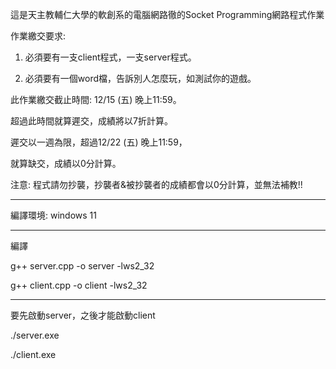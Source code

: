 這是天主教輔仁大學的軟創系的電腦網路徹的Socket Programming網路程式作業

作業繳交要求:

1. 必須要有一支client程式，一支server程式。

2. 必須要有一個word檔，告訴別人怎麼玩，如測試你的遊戲。

此作業繳交截止時間: 12/15 (五) 晚上11:59。

超過此時間就算遲交，成績將以7折計算。

遲交以一週為限，超過12/22 (五) 晚上11:59，

就算缺交，成績以0分計算。

注意: 程式請勿抄襲，抄襲者&被抄襲者的成績都會以0分計算，並無法補教!!

----------------------------------------------------------------


編譯環境:
windows 11 

----------------------------------------------------------------

編譯


g++ server.cpp -o server -lws2_32

g++ client.cpp -o client -lws2_32


----------------------------------------------------------------

要先啟動server，之後才能啟動client

./server.exe 

./client.exe
